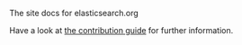 The site docs for elasticsearch.org

Have a look at [the contribution guide](http://www.elasticsearch.org/community/contributing-site.html) for further information.
